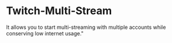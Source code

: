 # Twitch-Multi-Stream
It allows you to start multi-streaming with multiple accounts while conserving low internet usage."
